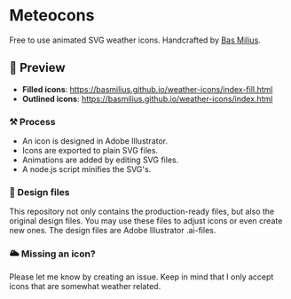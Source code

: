 # Meteocons
Free to use animated SVG weather icons. Handcrafted by [Bas Milius](https://bas.dev).

## 👀 Preview
- **Filled icons**: https://basmilius.github.io/weather-icons/index-fill.html
- **Outlined icons**: https://basmilius.github.io/weather-icons/index.html

### ⚒ Process
- An icon is designed in Adobe Illustrator.
- Icons are exported to plain SVG files.
- Animations are added by editing SVG files.
- A node.js script minifies the SVG's.

### 🎨 Design files
This repository not only contains the production-ready files, but also the original design
files. You may use these files to adjust icons or even create new ones. The design files
are Adobe Illustrator .ai-files.

### 🌥 Missing an icon?
Please let me know by creating an issue. Keep in mind that I only accept icons that are
somewhat weather related.